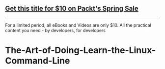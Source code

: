 ## [Get this title for $10 on Packt's Spring Sale](https://www.packt.com/V17061?utm_source=github&utm_medium=packt-github-repo&utm_campaign=spring_10_dollar_2022)
-----
For a limited period, all eBooks and Videos are only $10. All the practical content you need \- by developers, for developers

# The-Art-of-Doing-Learn-the-Linux-Command-Line